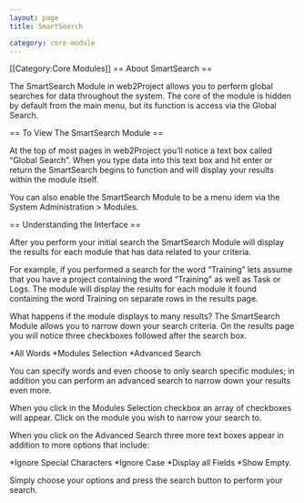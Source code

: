 ```yaml
---
layout: page
title: SmartSearch

category: core-module
---
```


[[Category:Core Modules]]
== About SmartSearch ==

The SmartSearch Module in web2Project allows you to perform global searches for data throughout the system. The core of the module is hidden by default from the main menu, but its function is access via the Global Search.

== To View The SmartSearch Module ==

At the top of most pages in web2Project you’ll notice a text box called “Global Search”. When you type data into this text box and hit enter or return the SmartSearch begins to function and will display your results within the module itself.

You can also enable the SmartSearch Module to be a menu idem via the System Administration > Modules.


== Understanding the Interface ==

After you perform your initial search the SmartSearch Module will display the results for each module that has data related to your criteria.

For example, if you performed a search for the word “Training” lets assume that you have a project containing the word “Training” as well as Task or Logs. The module will display the results for each module it found containing the word Training on separate rows in the results page.

What happens if the module displays to many results? The SmartSearch Module allows you to narrow down your search criteria. On the results page you will notice three checkboxes followed after the search box.

*All Words
*Modules Selection
*Advanced Search

You can specify words and even choose to only search specific modules; in addition you can perform an advanced search to narrow down your results even more.

When you click in the Modules Selection checkbox an array of checkboxes will appear. Click on the module you wish to narrow your search to.

When you click on the Advanced Search three more text boxes appear in addition to more options that include:

*Ignore Special Characters
*Ignore Case
*Display all Fields
*Show Empty.

Simply choose your options and press the search button to perform your search.
